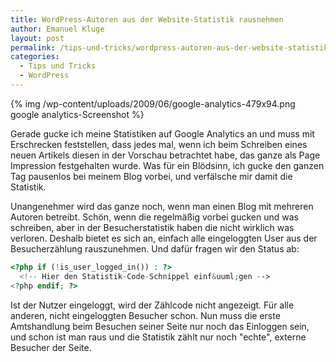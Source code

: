 ```yaml
---
title: WordPress-Autoren aus der Website-Statistik rausnehmen
author: Emanuel Kluge
layout: post
permalink: /tips-und-tricks/wordpress-autoren-aus-der-website-statistik-rausnehmen/
categories:
  - Tips und Tricks
  - WordPress
---
```


{% img /wp-content/uploads/2009/06/google-analytics-479x94.png google analytics-Screenshot %}

Gerade gucke ich meine Statistiken auf Google Analytics an und muss mit Erschrecken feststellen, dass jedes mal, wenn ich beim Schreiben eines neuen Artikels diesen in der Vorschau betrachtet habe, das ganze als Page Impression festgehalten wurde. Was für ein Blödsinn, ich gucke den ganzen Tag pausenlos bei meinem Blog vorbei, und verfälsche mir damit die Statistik.

Unangenehmer wird das ganze noch, wenn man einen Blog mit mehreren Autoren betreibt. Schön, wenn die regelmäßig vorbei gucken und was schreiben, aber in der Besucherstatistik haben die nicht wirklich was verloren. Deshalb bietet es sich an, einfach alle eingeloggten User aus der Besucherzählung rauszunehmen. Und dafür fragen wir den Status ab:



```php
<?php if (!is_user_logged_in()) : ?>
  <!-- Hier den Statistik-Code-Schnippel einf&uuml;gen -->
<?php endif; ?>
```

Ist der Nutzer eingeloggt, wird der Zählcode nicht angezeigt. Für alle anderen, nicht eingeloggten Besucher schon. Nun muss die erste Amtshandlung beim Besuchen seiner Seite nur noch das Einloggen sein, und schon ist man raus und die Statistik zählt nur noch "echte", externe Besucher der Seite.
